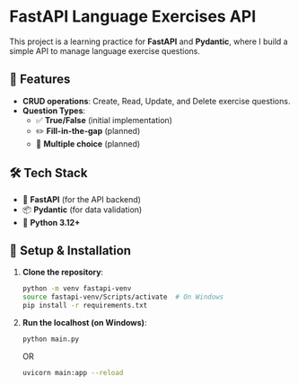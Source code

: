 # FastAPI Language Exercises API

This project is a learning practice for **FastAPI** and **Pydantic**, where I build a simple API to manage language exercise questions.

## 🚀 Features
- **CRUD operations**: Create, Read, Update, and Delete exercise questions.
- **Question Types**:
  - ✅ **True/False** (initial implementation)
  - ✏️ **Fill-in-the-gap** (planned)
  - 🔘 **Multiple choice** (planned)

## 🛠 Tech Stack
- 🚀 **FastAPI** (for the API backend)
- 📦 **Pydantic** (for data validation)
- 🐍 **Python 3.12+**

## 🔧 Setup & Installation
1. **Clone the repository**:
   ```sh
   python -m venv fastapi-venv
   source fastapi-venv/Scripts/activate  # On Windows
   pip install -r requirements.txt
   ```
1. **Run the localhost (on Windows)**:
   ```sh
   python main.py
   ```
   OR
   ```sh
   uvicorn main:app --reload
   ```

